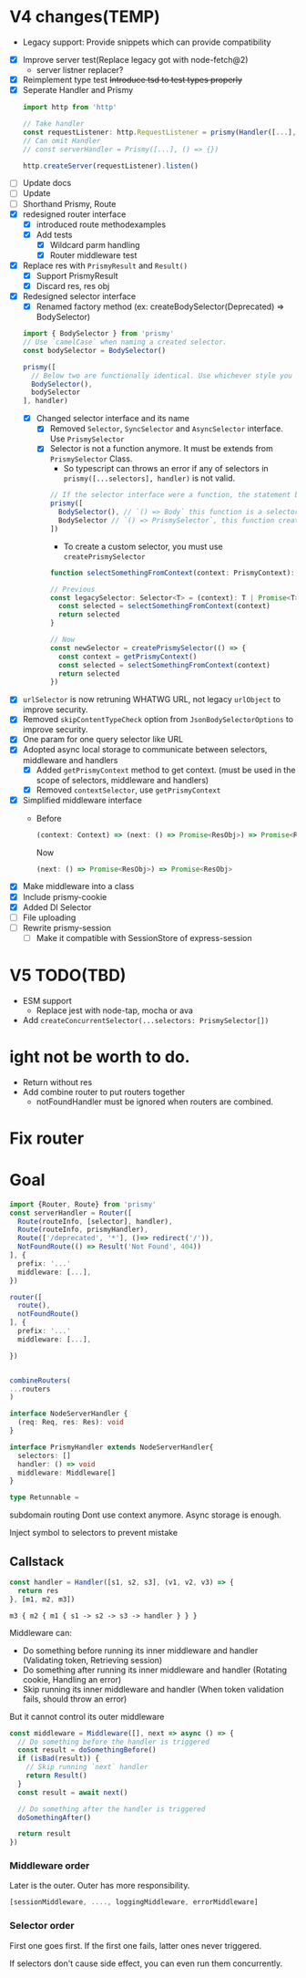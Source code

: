 # V4 changes(TEMP)
- Legacy support: Provide snippets which can provide compatibility
- [x] Improve server test(Replace legacy got with node-fetch@2)
  - server listner replacer?
- [x] Reimplement type test ~~Introduce tsd to test types properly~~
- [x] Seperate Handler and Prismy
  ```ts
  import http from 'http'

  // Take handler
  const requestListener: http.RequestListener = prismy(Handler([...], () => {}))
  // Can omit Handler
  // const serverHandler = Prismy([...], () => {})

  http.createServer(requestListener).listen()

  ```
- [ ] Update docs
- [ ] Update
- [ ] Shorthand Prismy, Route
- [x] redesigned router interface
  - [x] introduced route methodexamples
  - [x] Add tests
    - [x] Wildcard parm handling
    - [x] Router middleware test
- [x] Replace res with `PrismyResult` and `Result()`
  - [x] Support PrismyResult
  - [x] Discard res, res obj
- [x] Redesigned selector interface
  - [x] Renamed factory method (ex: createBodySelector(Deprecated) => BodySelector)
  ```ts
  import { BodySelector } from 'prismy'
  // Use `camelCase` when naming a created selector.
  const bodySelector = BodySelector()

  prismy([
    // Below two are functionally identical. Use whichever style you like.
    BodySelector(),
    bodySelector
  ], handler)
  ```
  - [x] Changed selector interface and its name
    - [x] Removed `Selector`, `SyncSelector` and `AsyncSelector` interface. Use `PrismySelector`
    - [x] Selector is not a function anymore. It must be extends from `PrismySelector` Class.
      - So typescript can throws an error if any of selectors in `prismy([...selectors], handler)` is not valid.
      ```ts
      // If the selector interface were a function, the statement below won't throw any type error although it is incorrect.
      prismy([
        BodySelector(), // `() => Body` this function is a selector.
        BodySelector // `() => PrismySelector`, this function creates a selector when called but definitely not a selector by itself.
      ])
      ```
      - To create a custom selector, you must use `createPrismySelector`
      ```ts
      function selectSomethingFromContext(context: PrismyContext): T

      // Previous
      const legacySelector: Selector<T> = (context): T | Promise<T> => {
        const selected = selectSomethingFromContext(context)
        return selected
      }

      // Now
      const newSelector = createPrismySelector(() => {
        const context = getPrismyContext()
        const selected = selectSomethingFromContext(context)
        return selected
      })
      ```
- [x] `urlSelector` is now retruning WHATWG URL, not legacy `urlObject` to improve security.
- [x] Removed `skipContentTypeCheck` option from `JsonBodySelectorOptions` to improve security.
- [x] One param for one query selector like URL
- [x] Adopted async local storage to communicate between selectors, middleware and handlers
  - [x] Added `getPrismyContext` method to get context. (must be used in the scope of selectors, middleware and handlers)
  - [x] Removed `contextSelector`, use `getPrismyContext`
- [x] Simplified middleware interface
  - Before

    ```ts
    (context: Context) => (next: () => Promise<ResObj>) => Promise<ResObj>
    ```

    Now

    ```ts
    (next: () => Promise<ResObj>) => Promise<ResObj>
    ```
- [x] Make middleware into a class
- [x] Include prismy-cookie
- [x] Added DI Selector
- [ ] File uploading
- [ ] Rewrite prismy-session
  - [ ] Make it compatible with SessionStore of express-session

# V5 TODO(TBD)

- ESM support
  - Replace jest with node-tap, mocha or ava
- Add `createConcurrentSelector(...selectors: PrismySelector[])`

# ight not be worth to do.

- Return without res
- Add combine router to put routers together
  - notFoundHandler must be ignored when routers are combined.

# Fix router

# Goal

```ts
import {Router, Route} from 'prismy'
const serverHandler = Router([
  Route(routeInfo, [selector], handler),
  Route(routeInfo, prismyHandler),
  Route(['/deprecated', '*'], ()=> redirect('/')),
  NotFoundRoute(() => Result('Not Found', 404))
], {
  prefix: '...'
  middleware: [...],
})

router([
  route(),
  notFoundRoute()
], {
  prefix: '...'
  middleware: [...],

})


combineRouters(
...routers
)

interface NodeServerHandler {
  (req: Req, res: Res): void
}

interface PrismyHandler extends NodeServerHandler{
  selectors: []
  handler: () => void
  middleware: Middleware[]
}

type Retunnable =

```

subdomain routing
Dont use context anymore. Async storage is enough.

Inject symbol to selectors to prevent mistake


## Callstack

```ts
const handler = Handler([s1, s2, s3], (v1, v2, v3) => {
  return res
}, [m1, m2, m3])
```

`m3 { m2 { m1 { s1 -> s2 -> s3 -> handler } } }`

Middleware can:
- Do something before running its inner middleware and handler (Validating token, Retrieving session)
- Do something after running its inner middleware and handler (Rotating cookie, Handling an error)
- Skip running its inner middleware and handler (When token validation fails, should throw an error)

But it cannot control its outer middleware

```ts
const middleware = Middleware([], next => async () => {
  // Do something before the handler is triggered
  const result = doSomethingBefore()
  if (isBad(result)) {
    // Skip running `next` handler
    return Result()
  }
  const result = await next()

  // Do something after the handler is triggered
  doSomethingAfter()

  return result
})
```

### Middleware order

Later is the outer.
Outer has more responsibility.

```ts
[sessionMiddleware, ...., loggingMiddleware, errorMiddleware]
```

### Selector order

First one goes first.
If the first one fails, latter ones never triggered.

If selectors don't cause side effect, you can even run them concurrently.
